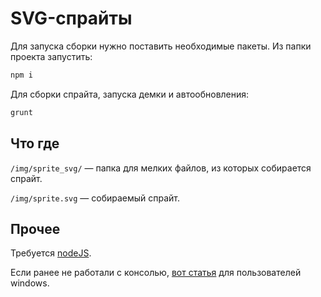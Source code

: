 # SVG-спрайты

Для запуска сборки нужно поставить необходимые пакеты. Из папки проекта запустить:

```bash
npm i
```

Для сборки спрайта, запуска демки и автообновления:

```bash
grunt
```



## Что где

`/img/sprite_svg/` —  папка для мелких файлов, из которых собирается спрайт.

`/img/sprite.svg` — собираемый спрайт.



## Прочее

Требуется [nodeJS](https://nodejs.org/en/).

Если ранее не работали с консолью, [вот статья](http://nicothin.ru/page/console-windows) для  пользователей windows.

